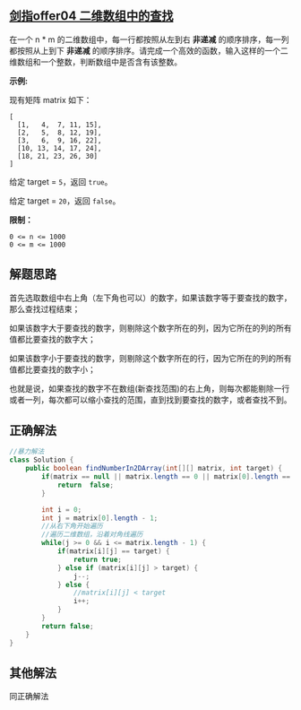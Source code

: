 ## [剑指offer04 二维数组中的查找](https://leetcode.cn/problems/er-wei-shu-zu-zhong-de-cha-zhao-lcof/?envType=featured-list&envId=xb9nqhhg?envType=featured-list&envId=xb9nqhhg)



在一个 n * m 的二维数组中，每一行都按照从左到右 **非递减** 的顺序排序，每一列都按照从上到下 **非递减** 的顺序排序。请完成一个高效的函数，输入这样的一个二维数组和一个整数，判断数组中是否含有该整数。

 

**示例:**

现有矩阵 matrix 如下：

```
[
  [1,   4,  7, 11, 15],
  [2,   5,  8, 12, 19],
  [3,   6,  9, 16, 22],
  [10, 13, 14, 17, 24],
  [18, 21, 23, 26, 30]
]
```

给定 target = `5`，返回 `true`。

给定 target = `20`，返回 `false`。

 

**限制：**

```
0 <= n <= 1000
0 <= m <= 1000
```



## 解题思路

首先选取数组中右上角（左下角也可以）的数字，如果该数字等于要查找的数字，那么查找过程结束；

如果该数字大于要查找的数字，则剔除这个数字所在的列，因为它所在的列的所有值都比要查找的数字大；

如果该数字小于要查找的数字，则剔除这个数字所在的行，因为它所在的列的所有值都比要查找的数字小；

也就是说，如果查找的数字不在数组(新查找范围)的右上角，则每次都能剔除一行或者一列，每次都可以缩小查找的范围，直到找到要查找的数字，或者查找不到。





## 正确解法

````java
//暴力解法
class Solution {
    public boolean findNumberIn2DArray(int[][] matrix, int target) {
        if(matrix == null || matrix.length == 0 || matrix[0].length == 0) {
            return  false;
        }

        int i = 0;
        int j = matrix[0].length - 1;
        //从右下角开始遍历
        //遍历二维数组，沿着对角线遍历
        while(j >= 0 && i <= matrix.length - 1) {
            if(matrix[i][j] == target) {
                return true;
            } else if (matrix[i][j] > target) {
                j--;
            } else {
                //matrix[i][j] < target
                i++;
            }
        }
        return false;
    }
}
````



## 其他解法

同正确解法